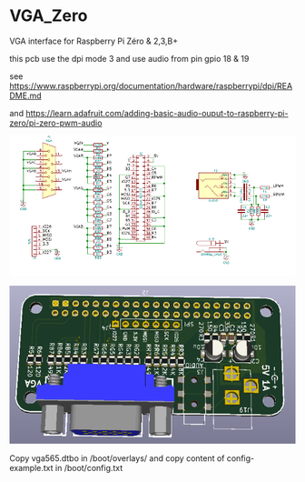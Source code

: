 # VGA_Zero
VGA interface for Raspberry Pi Zéro &amp; 2,3,B+

this pcb use the dpi mode 3 and use audio from pin gpio 18 & 19

see https://www.raspberrypi.org/documentation/hardware/raspberrypi/dpi/README.md

and https://learn.adafruit.com/adding-basic-audio-ouput-to-raspberry-pi-zero/pi-zero-pwm-audio

![sch](img/sch.PNG)


![pcb](img/3D.PNG)


Copy vga565.dtbo in /boot/overlays/
and copy content of config-example.txt in /boot/config.txt
